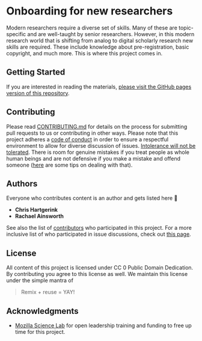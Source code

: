 # Onboarding for new researchers

Modern researchers require a diverse set of skills. Many of these are topic-specific and are well-taught by senior researchers. However, in this modern research world that is shifting from analog to digital scholarly research new skills are required. These include knowledge about pre-registration, basic copyright, and much more. This is where this project comes in.

## Getting Started

If you are interested in reading the materials, [please visit the GitHub pages version of this repository](https://libscie.github.io/now-boarding).

## Contributing

Please read [CONTRIBUTING.md](contributing.md) for details on the process for submitting pull requests to us or contributing in other ways. Please note that this project adheres a [code of conduct](CODE_OF_CONDUCT.MD) in order to ensure a respectful environment to allow for diverse discussion of issues. [Intolerance will not be tolerated](https://en.wikipedia.org/wiki/Paradox_of_tolerance). There is room for genuine mistakes if you treat people as whole human beings and are not defensive if you make a mistake and offend someone ([here](https://aprilhathcock.wordpress.com/2016/04/13/youre-gonna-screw-up/) are some tips on dealing with that).

## Authors

Everyone who contributes content is an author and gets listed here 📣

* **Chris Hartgerink**
* **Rachael Ainsworth**

See also the list of [contributors](https://github.com/libscie/now-boarding/contributors) who participated in this project. For a more inclusive list of who participated in issue discussions, check out [this page](https://labhr.github.io/hatrack/#repo=libscie/now-boarding).

## License

All content of this project is licensed under CC 0 Public Domain Dedication. By contributing you agree to this license as well. We maintain this license under the simple mantra of 

> Remix + reuse = YAY!

## Acknowledgments

* [Mozilla Science Lab](https://science.mozilla.org/) for open leadership training and funding to free up time for this project.

